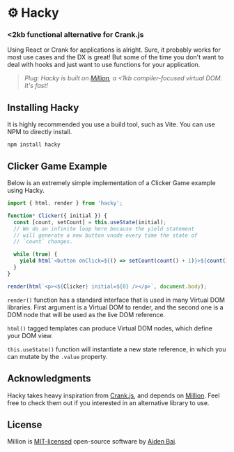 # ⚙️ Hacky

### <2kb functional alternative for Crank.js

Using React or Crank for applications is alright. Sure, it probably works for most use cases and the DX is great! But some of the time you don't want to deal with hooks and just want to use functions for your application.

> _Plug: Hacky is built on [Million](https://github.com/aidenybai/million), a <1kb compiler-focused virtual DOM. It's fast!_

## Installing Hacky

It is highly recommended you use a build tool, such as Vite. You can use NPM to directly install.

```
npm install hacky
```

## Clicker Game Example

Below is an extremely simple implementation of a Clicker Game example using Hacky.

```js
import { html, render } from 'hacky';

function* Clicker({ initial }) {
  const [count, setCount] = this.useState(initial);
  // We do an infinite loop here because the yield statement
  // will generate a new button vnode every time the state of
  // `count` changes.

  while (true) {
    yield html`<button onClick=${() => setCount(count() + 1)}>${count()}</button>`;
  }
}

render(html`<p><${Clicker} initial=${0} /></p>`, document.body);
```

`render()` function has a standard interface that is used in many Virtual DOM libraries. First argument is a Virtual DOM to render, and the second one is a DOM node that will be used as the live DOM reference.

`html()` tagged templates can produce Virtual DOM nodes, which define your DOM view.

`this.useState()` function will instantiate a new state reference, in which you can mutate by the `.value` property.

## Acknowledgments

Hacky takes heavy inspiration from [Crank.js](https://github.com/bikeshaving/crank), and depends on [Million](https://million.js.org). Feel free to check them out if you interested in an alternative library to use.

## License

Million is [MIT-licensed](https://github.com/aidenybai/hacky/blob/master/LICENSE) open-source software by [Aiden Bai](https://github.com/aidenybai).
